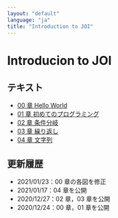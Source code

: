 ```yaml
---
layout: "default"
language: "ja"
title: "Introduction to JOI"
---
```


# Introducion to JOI

## テキスト
- [00 章 Hello World](00.pdf)
- [01 章 初めてのプログラミング](01.pdf)
- [02 章 条件分岐](02.pdf)
- [03 章 繰り返し](03.pdf)
- [04 章 文字列](04.pdf)

## 更新履歴
- 2021/01/23：00 章の各図を修正
- 2021/01/17：04 章を公開
- 2020/12/27：02 章，03 章を公開
- 2020/12/24：00 章，01 章を公開
